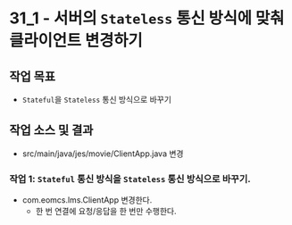 # 31_1 - 서버의 `Stateless` 통신 방식에 맞춰 클라이언트 변경하기

## 작업 목표

- `Stateful`을 `Stateless` 통신 방식으로 바꾸기

## 작업 소스 및 결과

- src/main/java/jes/movie/ClientApp.java 변경


### 작업 1: `Stateful` 통신 방식을 `Stateless` 통신 방식으로 바꾸기.

- com.eomcs.lms.ClientApp 변경한다.
  - 한 번 연결에 요청/응답을 한 번만 수행한다.

